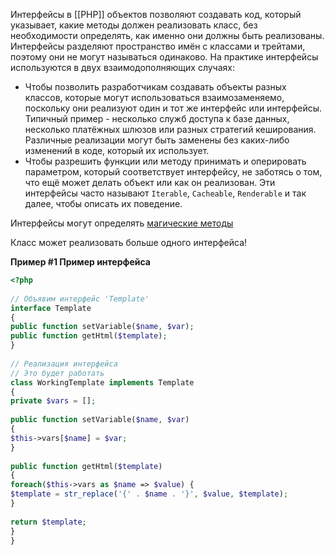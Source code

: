 Интерфейсы в [[РНР]] объектов позволяют создавать код, который указывает, какие методы должен реализовать класс, без необходимости определять, как именно они должны быть реализованы. Интерфейсы разделяют пространство имён с классами и трейтами, поэтому они не могут называться одинаково.
На практике интерфейсы используются в двух взаимодополняющих случаях:

- Чтобы позволить разработчикам создавать объекты разных классов, которые могут использоваться взаимозаменяемо, поскольку они реализуют один и тот же интерфейс или интерфейсы. Типичный пример - несколько служб доступа к базе данных, несколько платёжных шлюзов или разных стратегий кеширования. Различные реализации могут быть заменены без каких-либо изменений в коде, который их использует.
- Чтобы разрешить функции или методу принимать и оперировать параметром, который соответствует интерфейсу, не заботясь о том, что ещё может делать объект или как он реализован. Эти интерфейсы часто называют `Iterable`, `Cacheable`, `Renderable` и так далее, чтобы описать их поведение.

Интерфейсы могут определять [магические методы](https://www.php.net/manual/ru/language.oop5.magic.php)

Класс может реализовать больше одного интерфейса! 

**Пример #1 Пример интерфейса**

```php
<?php  
  
// Объявим интерфейс 'Template'  
interface Template  
{  
public function setVariable($name, $var);  
public function getHtml($template);  
}  
  
// Реализация интерфейса  
// Это будет работать  
class WorkingTemplate implements Template  
{  
private $vars = [];  
  
public function setVariable($name, $var)  
{  
$this->vars[$name] = $var;  
}  
  
public function getHtml($template)  
{  
foreach($this->vars as $name => $value) {  
$template = str_replace('{' . $name . '}', $value, $template);  
}  
  
return $template;  
}  
}
```